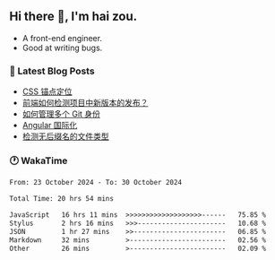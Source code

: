 ## Hi there 👋, I'm hai zou.

- A front-end engineer.
- Good at writing bugs.

### 📖 Latest Blog Posts
<!-- BLOG-POST-LIST:START -->
- [CSS 锚点定位](https://blog.izou.top/css/anchor-position/)
- [前端如何检测项目中新版本的发布？](https://blog.izou.top/angular/version-update/)
- [如何管理多个 Git 身份](https://blog.izou.top/git/multi-git-identity/)
- [Angular 国际化](https://blog.izou.top/angular/i18n/)
- [检测无后缀名的文件类型](https://blog.izou.top/js/filetype-check/)
<!-- BLOG-POST-LIST:END -->

### 🕐 WakaTime
<!--START_SECTION:waka-->

```txt
From: 23 October 2024 - To: 30 October 2024

Total Time: 20 hrs 54 mins

JavaScript   16 hrs 11 mins  >>>>>>>>>>>>>>>>>>>------   75.85 %
Stylus       2 hrs 16 mins   >>>----------------------   10.68 %
JSON         1 hr 27 mins    >>-----------------------   06.85 %
Markdown     32 mins         >------------------------   02.56 %
Other        26 mins         >------------------------   02.09 %
```

<!--END_SECTION:waka-->
